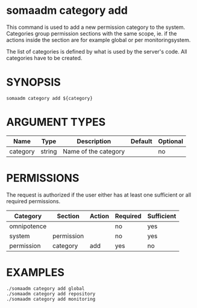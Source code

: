 # somaadm category add

This command is used to add a new permission category
to the system. Categories group permission sections
with the same scope, ie. if the actions inside the
section are for example global or per monitoringsystem.

The list of categories is defined by what is used by the
server's code. All categories have to be created.

# SYNOPSIS

```
somaadm category add ${category}
```

# ARGUMENT TYPES

Name | Type |     Description   | Default | Optional
 --- |  --- | ----------------- | ------- | --------
category | string | Name of the category | | no

# PERMISSIONS

The request is authorized if the user either has at least one
sufficient or all required permissions.

Category | Section | Action | Required | Sufficient
 ------- | ------- | ------ | -------- | ----------
omnipotence | | | no | yes
system | permission | | no | yes
permission | category | add | yes | no

# EXAMPLES

```
./somaadm category add global
./somaadm category add repository
./somaadm category add monitoring
```

